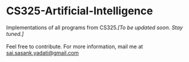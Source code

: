 # CS325-Artificial-Intelligence

Implementations of all programs from CS325.<i>[To be updated soon. Stay tuned.]</i>
<br>
<br>
Feel free to contribute. For more information, mail me at sai.sasank.yadati@gmail.com
<br>
